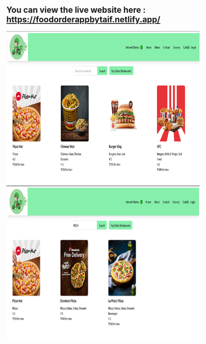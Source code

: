 ## You can view the live website here : https://foodorderappbytaif.netlify.app/
  
 <img src="src/images/Main page.PNG" alt="Screenshot Description" width="600" height="400"><img src="src/images/Search Functionality With Difffernt fontsize.PNG" alt="Screenshot Description" width="600" height="400">





